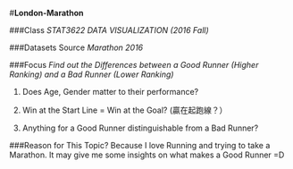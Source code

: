 #**London-Marathon**

###Class
_STAT3622 DATA VISUALIZATION (2016 Fall)_

###Datasets Source
_Marathon 2016_

###Focus
_Find out the Differences between a Good Runner (Higher Ranking) and a Bad Runner (Lower Ranking)_

1. Does Age, Gender matter to their performance? 

2. Win at the Start Line = Win at the Goal?  (贏在起跑線？）

3. Anything for a Good Runner distinguishable from a Bad Runner?

###Reason for This Topic?
Because I love Running and trying to take a Marathon. It may give me some insights on what makes a Good Runner =D

